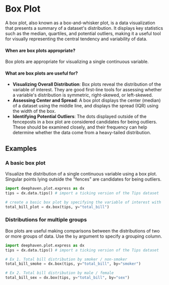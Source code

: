 # Box Plot

A box plot, also known as a box-and-whisker plot, is a data visualization that presents a summary of a dataset's distribution. It displays key statistics such as the median, quartiles, and potential outliers, making it a useful tool for visually representing the central tendency and variability of data.

#### When are box plots appropriate?

Box plots are appropriate for visualizing a single continuous variable.

#### What are box plots are useful for?

- **Visualizing Overall Distribution**: Box plots reveal the distribution of the variable of interest. They are good first-line tools for assessing whether a variable's distribution is symmetric, right-skewed, or left-skewed.
- **Assessing Center and Spread**: A box plot displays the center (median) of a dataset using the middle line, and displays the spread (IQR) using the width of the box.
- **Identifying Potential Outliers**: The dots displayed outside of the fenceposts in a box plot are considered candidates for being outliers. These should be examined closely, and their frequency can help determine whether the data come from a heavy-tailed distribution.

## Examples

### A basic box plot

Visualize the distribution of a single continuous variable using a box plot. Singular points lying outside the "fences" are candidates for being outliers.

```python order=total_bill_plot,tips
import deephaven.plot.express as dx
tips = dx.data.tips() # import a ticking version of the Tips dataset

# create a basic box plot by specifying the variable of interest with `y`
total_bill_plot = dx.box(tips, y="total_bill")
```

### Distributions for multiple groups

Box plots are useful making comparisons between the distributions of two or more groups of data. Use the `by` argument to specify a grouping column.

```python order=total_bill_smoke,total_bill_sex,tips
import deephaven.plot.express as dx
tips = dx.data.tips() # import a ticking version of the Tips dataset

# Ex 1. Total bill distribution by smoker / non-smoker
total_bill_smoke = dx.box(tips, y="total_bill", by="smoker")

# Ex 2. Total bill distribution by male / female
total_bill_sex = dx.box(tips, y="total_bill", by="sex")
```